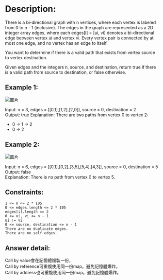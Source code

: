 # Description:  
There is a bi-directional graph with n vertices, where each vertex is labeled from 0 to n - 1 (inclusive). The edges in the graph are represented as a 2D  integer array edges, where each edges[i] = [ui, vi] denotes a bi-directional edge between vertex ui and vertex vi. Every vertex pair is connected by at most one edge, and no vertex has an edge to itself.  

You want to determine if there is a valid path that exists from vertex source to vertex destination.  

Given edges and the integers n, source, and destination, return true if there is a valid path from source to destination, or false otherwise.  

 

## Example 1:  
![圖片](https://user-images.githubusercontent.com/56119216/185924024-a3315113-20cf-4b4c-9e84-c9b82c30c608.png)  

Input: n = 3, edges = [[0,1],[1,2],[2,0]], source = 0, destination = 2  
Output: true
Explanation: There are two paths from vertex 0 to vertex 2:  
- 0 → 1 → 2  
- 0 → 2  

## Example 2:  
![圖片](https://user-images.githubusercontent.com/56119216/185924056-abb53548-26d3-496c-a6d7-59c07f8a8ac3.png)  

Input: n = 6, edges = [[0,1],[0,2],[3,5],[5,4],[4,3]], source = 0, destination = 5  
Output: false  
Explanation: There is no path from vertex 0 to vertex 5.  

 

## Constraints:  

    1 <= n <= 2 * 105  
    0 <= edges.length <= 2 * 105  
    edges[i].length == 2  
    0 <= ui, vi <= n - 1  
    ui != vi  
    0 <= source, destination <= n - 1  
    There are no duplicate edges.  
    There are no self edges.  

## Answer detail:   

Call by value會在記憶體複製一份，  
Call by reference可重複使用同一份map，避免記憶體爆炸，  
Call by address也可重複使用同一份map，避免記憶體爆炸。   
